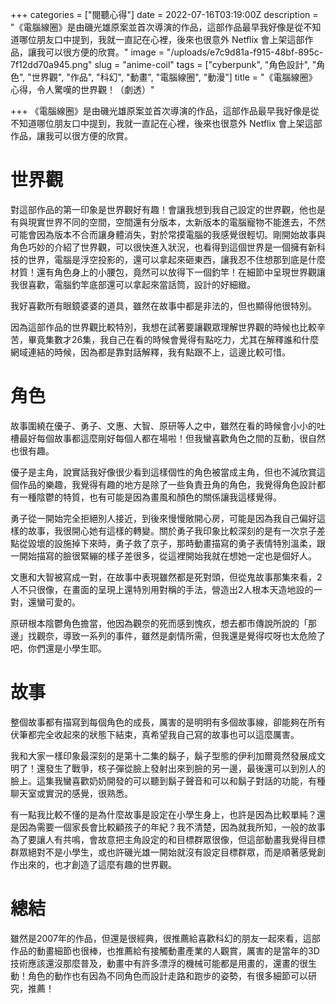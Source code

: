 +++
categories = ["閱聽心得"]
date = 2022-07-16T03:19:00Z
description = "《電腦線圈》是由磯光雄原案並首次導演的作品，這部作品最早我好像是從不知道哪位朋友口中提到，我就一直記在心裡，後來也很意外 Netflix 會上架這部作品，讓我可以很方便的欣賞。"
image = "/uploads/e7c9d81a-f915-48bf-895c-7f12dd70a945.png"
slug = "anime-coil"
tags = ["cyberpunk", "角色設計", "角色", "世界觀", "作品", "科幻", "動畫", "電腦線圈", "動漫"]
title = "《電腦線圈》心得，令人驚嘆的世界觀！（劇透）"

+++
《電腦線圈》是由磯光雄原案並首次導演的作品，這部作品最早我好像是從不知道哪位朋友口中提到，我就一直記在心裡，後來也很意外 Netflix 會上架這部作品，讓我可以很方便的欣賞。

# 世界觀
對這部作品的第一印象是世界觀好有趣！會讓我想到我自己設定的世界觀，他也是有與現實世界不同的空間，空間還有分版本，太新版本的電腦寵物不能進去，不然可能會因為版本不合而讓身體消失，對於常摸電腦的我感覺很輕切。剛開始故事與角色巧妙的介紹了世界觀，可以很快進入狀況，也看得到這個世界是一個擁有新科技的世界，電腦是浮空投影的，還可以拿起來砸東西，讓我忍不住想那到底是什麼材質！還有角色身上的小腰包，竟然可以放得下一個釣竿！在細節中呈現世界觀讓我很喜歡，電腦釣竿底部還可以拿起來當話筒，設計的好細緻。

我好喜歡所有眼鏡婆婆的道具，雖然在故事中都是非法的，但也顯得他很特別。

因為這部作品的世界觀比較特別，我想在試著要讓觀眾理解世界觀的時候也比較辛苦，畢竟集數才26集，我自己在看的時候會覺得有點吃力，尤其在解釋誰和什麼網域連結的時候，因為都是靠對話解釋，我有點跟不上，這邊比較可惜。

# 角色
故事圍繞在優子、勇子、文惠、大智、原研等人之中，雖然在看的時候會小小的吐槽最好每個故事都這麼剛好每個人都在場啦！但我蠻喜歡角色之間的互動，很自然也很有趣。

優子是主角，說實話我好像很少看到這樣個性的角色被當成主角，但也不減欣賞這個作品的樂趣，我覺得有趣的地方是除了一些負責丑角的角色，我覺得角色設計都有一種陰鬱的特質，也有可能是因為畫風和顏色的關係讓我這樣覺得。

勇子從一開始完全拒絕別人接近，到後來慢慢敞開心房，可能是因為我自己偏好這樣的故事，我很開心她有這樣的轉變。關於勇子我印象比較深刻的是有一次京子差點從毀壞的設施掉下來時，勇子救了京子，那時動畫描寫的勇子表情特別溫柔，跟一開始描寫的臉很緊繃的樣子差很多，從這裡開始我就在想她一定也是個好人。

文惠和大智被寫成一對，在故事中表現雖然都是死對頭，但從鬼故事那集來看，2人不只很像，在畫面的呈現上還特別用對稱的手法，營造出2人根本天造地設的一對，還蠻可愛的。

原研根本陰鬱角色擔當，他因為觀奈的死而感到愧疚，想去都市傳說所說的「那邊」找觀奈，導致一系列的事件，雖然是劇情所需，但我還是覺得哎呀也太危險了吧，你們還是小學生耶。



# 故事
整個故事都有描寫到每個角色的成長，厲害的是明明有多個故事線，卻能夠在所有伏筆都完全收起來的狀態下結束，真希望我自己寫的故事也可以這麼厲害。

我和大家一樣印象最深刻的是第十二集的鬍子，鬍子型態的伊利加爾竟然發展成文明了！還發生了戰爭，核子彈從臉上發射出來到臉的另一邊，最後還可以到別人的臉上。這集我蠻喜歡奶奶開發的可以聽到鬍子聲音和可以和鬍子對話的功能，有種聊天室或實況的感覺，很熟悉。

有一點我比較不懂的是為什麼故事是設定在小學生身上，也許是因為比較單純？還是因為需要一個家長會比較顧孩子的年紀？我不清楚，因為就我所知，一般的故事為了要讓人有共鳴，會故意把主角設定的和目標群眾很像，但這部動畫我覺得目標群眾絕對不是小學生，或也許磯光雄一開始就沒有設定目標群眾，而是順著感覺創作出來的，也才創造了這麼有趣的世界觀。

# 總結

雖然是2007年的作品，但還是很經典，很推薦給喜歡科幻的朋友一起來看，這部作品的動畫細節也很棒，也推薦給有接觸動畫產業的人觀賞，厲害的是當年的3D技術應該還沒那麼普及，動畫中有許多漂浮的機械可能都是用畫的，還畫的很生動！角色的動作也有因為不同角色而設計走路和跑步的姿勢，有很多細節可以研究，推薦！



